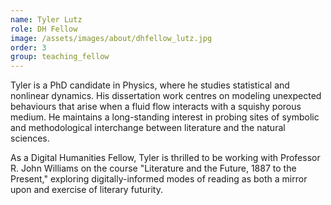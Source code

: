 ```yaml
---
name: Tyler Lutz
role: DH Fellow
image: /assets/images/about/dhfellow_lutz.jpg
order: 3
group: teaching_fellow
---
```

Tyler is a PhD candidate in Physics, where he studies statistical and nonlinear dynamics. His dissertation work centres on modeling unexpected behaviours that arise when a fluid flow interacts with a squishy porous medium. He maintains a long-standing interest in probing sites of symbolic and methodological interchange between literature and the natural sciences. 

As a Digital Humanities Fellow, Tyler is thrilled to be working with Professor R. John Williams on the course "Literature and the Future, 1887 to the Present," exploring digitally-informed modes of reading as both a mirror upon and exercise of literary futurity. 
